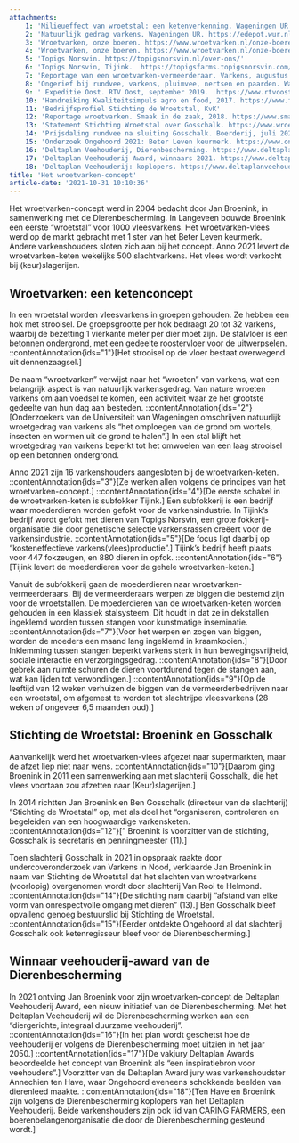 ```yaml
---
attachments:
    1: 'Milieueffect van wroetstal: een ketenverkenning. Wageningen UR Research: p 14-15 https://edepot.wur.nl/222196 '
    2: 'Natuurlijk gedrag varkens. Wageningen UR. https://edepot.wur.nl/115243  '
    3: 'Wroetvarken, onze boeren. https://www.wroetvarken.nl/onze-boeren  '
    4: 'Wroetvarken, onze boeren. https://www.wroetvarken.nl/onze-boeren  '
    5: 'Topigs Norsvin. https://topigsnorsvin.nl/over-ons/'
    6: 'Topigs Norsvin, Tijink.  https://topigsfarms.topigsnorsvin.com/ppig/f?p=903:2:::::P2_RELATIENR:765198'
    7: 'Reportage van een wroetvarken-vermeerderaar. Varkens, augustus 2019. https://www.varkens.nl/nieuws/2019/08/29/bij-het-wroetvarken-voel-ik-me-thuis '
    8: 'Ongerief bij rundvee, varkens, pluimvee, nertsen en paarden. Wageningen UR Livestock Reserach, 2011.  https://edepot.wur.nl/190225  '
    9: ' Expeditie Oost. RTV Oost, september 2019.  https://www.rtvoost.nl/nieuws/318590/Expeditie-Oost-Een-varken-hoort-te-wroeten-dat-is-de-aard-van-het-beestje'
    10: 'Handreiking Kwaliteitsimpuls agro en food, 2017. https://www.farmconsult.nl/bestanden/FarmConsult/PDF/38529-1/2017-03-20_Handreiking_Kwaliteitsimpuls_Agro_en_food.pdf p36'
    11: 'Bedrijfsprofiel Stichting de Wroetstal, KvK'
    12: 'Reportage wroetvarken. Smaak in de zaak, 2018. https://www.smaakindezaak.nl/a/39-het-wroetvarken-biedt-de-kans-om-het-verschil-te-maken'
    13: 'Statement Stichting Wroetstal over Gosschalk. https://www.wroetvarken.nl/nieuws/stichting-wroetstal-geschokt-en-neemt-maatregelen  '
    14: 'Prijsdaling rundvee na sluiting Gosschalk. Boerderij, juli 2021.  https://www.boerderij.nl/prijsdaling-rundvee-na-sluiting-gosschalk '
    15: 'Onderzoek Ongehoord 2021: Beter Leven keurmerk. https://www.ongehoord.info/onderzoek/beter-leven/'
    16: 'Deltaplan Veehouderij, Dierenbescherming. https://www.deltaplanveehouderij.nl'
    17: 'Deltaplan Veehouderij Award, winnaars 2021. https://www.deltaplanveehouderij.nl/nieuws/winnaars-deltaplan-veehouderij-awards/'
    18: 'Deltaplan Veehouderij: koplopers. https://www.deltaplanveehouderij.nl/#koplopers'
title: 'Het wroetvarken-concept'
article-date: '2021-10-31 10:10:36'
---
```


Het wroetvarken-concept werd in 2004 bedacht door Jan Broenink, in samenwerking met de Dierenbescherming. In Langeveen bouwde Broenink een eerste “wroetstal” voor 1000 vleesvarkens. Het wroetvarken-vlees werd op de markt gebracht met 1 ster van het Beter Leven keurmerk. Andere varkenshouders sloten zich aan bij het concept. Anno 2021 levert de wroetvarken-keten wekelijks 500 slachtvarkens. Het vlees wordt verkocht bij (keur)slagerijen.

Wroetvarken: een ketenconcept
-----------------------------

In een wroetstal worden vleesvarkens in groepen gehouden. Ze hebben een hok met strooisel. De groepsgrootte per hok bedraagt 20 tot 32 varkens, waarbij de bezetting 1 vierkante meter per dier moet zijn. De stalvloer is een betonnen ondergrond, met een gedeelte roostervloer voor de uitwerpselen. ::contentAnnotation{ids="1"}[Het strooisel op de vloer bestaat overwegend uit dennenzaagsel.]

De naam “wroetvarken” verwijst naar het “wroeten” van varkens, wat een belangrijk aspect is van natuurlijk varkensgedrag. Van nature wroeten varkens om aan voedsel te komen, een activiteit waar ze het grootste gedeelte van hun dag aan besteden. ::contentAnnotation{ids="2"}[Onderzoekers van de Universiteit van Wageningen omschrijven natuurlijk wroetgedrag van varkens als “het omploegen van de grond om wortels, insecten en wormen uit de grond te halen”.] In een stal blijft het wroetgedrag van varkens beperkt tot het omwoelen van een laag strooisel op een betonnen ondergrond.

Anno 2021 zijn 16 varkenshouders aangesloten bij de wroetvarken-keten. ::contentAnnotation{ids="3"}[Ze werken allen volgens de principes van het wroetvarken-concept.] ::contentAnnotation{ids="4"}[De eerste schakel in de wroetvarken-keten is subfokker Tijink.] Een subfokkerij is een bedrijf waar moederdieren worden gefokt voor de varkensindustrie. In Tijink’s bedrijf wordt gefokt met dieren van Topigs Norsvin, een grote fokkerij-organisatie die door genetische selectie varkensrassen creëert voor de varkensindustrie. ::contentAnnotation{ids="5"}[De focus ligt daarbij op “kosteneffectieve varkens(vlees)productie”.] Tijink’s bedrijf heeft plaats voor 447 fokzeugen, en 880 dieren in opfok. ::contentAnnotation{ids="6"}[Tijink levert de moederdieren voor de gehele wroetvarken-keten.]

Vanuit de subfokkerij gaan de moederdieren naar wroetvarken-vermeerderaars. Bij de vermeerderaars werpen ze biggen die bestemd zijn voor de wroetstallen. De moederdieren van de wroetvarken-keten worden gehouden in een klassiek stalsysteem. Dit houdt in dat ze in dekstallen ingeklemd worden tussen stangen voor kunstmatige inseminatie. ::contentAnnotation{ids="7"}[Voor het werpen en zogen van biggen, worden de moeders een maand lang ingeklemd in kraamkooien.] Inklemming tussen stangen beperkt varkens sterk in hun bewegingsvrijheid, sociale interactie en verzorgingsgedrag. ::contentAnnotation{ids="8"}[Door gebrek aan ruimte schuren de dieren voortdurend tegen de stangen aan, wat kan lijden tot verwondingen.] ::contentAnnotation{ids="9"}[Op de leeftijd van 12 weken verhuizen de biggen van de vermeerderbedrijven naar een wroetstal, om afgemest te worden tot slachtrijpe vleesvarkens (28 weken of ongeveer 6,5 maanden oud).]

Stichting de Wroetstal: Broenink en Gosschalk
---------------------------------------------

Aanvankelijk werd het wroetvarken-vlees afgezet naar supermarkten, maar de afzet liep niet naar wens. ::contentAnnotation{ids="10"}[Daarom ging Broenink in 2011 een samenwerking aan met slachterij Gosschalk, die het vlees voortaan zou afzetten naar (Keur)slagerijen.]

In 2014 richtten Jan Broenink en Ben Gosschalk (directeur van de slachterij) “Stichting de Wroetstal” op, met als doel het “organiseren, controleren en begeleiden van een hoogwaardige varkensketen. ::contentAnnotation{ids="12"}[” Broenink is voorzitter van de stichting, Gosschalk is secretaris en penningmeester (11).]

Toen slachterij Gosschalk in 2021 in opspraak raakte door undercoveronderzoek van Varkens in Nood, verklaarde Jan Broenink in naam van Stichting de Wroetstal dat het slachten van wroetvarkens (voorlopig) overgenomen wordt door slachterij Van Rooi te Helmond. ::contentAnnotation{ids="14"}[De stichting nam daarbij “afstand van elke vorm van onrespectvolle omgang met dieren” (13).] Ben Gosschalk bleef opvallend genoeg bestuurslid bij Stichting de Wroetstal. ::contentAnnotation{ids="15"}[Eerder ontdekte Ongehoord al dat slachterij Gosschalk ook ketenregisseur bleef voor de Dierenbescherming.]

Winnaar veehouderij-award van de Dierenbescherming
--------------------------------------------------

In 2021 ontving Jan Broenink voor zijn wroetvarken-concept de Deltaplan Veehouderij Award, een nieuw initiatief van de Dierenbescherming. Met het Deltaplan Veehouderij wil de Dierenbescherming werken aan een “diergerichte, integraal duurzame veehouderij”. ::contentAnnotation{ids="16"}[In het plan wordt geschetst hoe de veehouderij er volgens de Dierenbescherming moet uitzien in het jaar 2050.] ::contentAnnotation{ids="17"}[De vakjury Deltaplan Awards beoordeelde het concept van Broenink als “een inspiratiebron voor veehouders”.] Voorzitter van de Deltaplan Award jury was varkenshoudster Annechien ten Have, waar Ongehoord eveneens schokkende beelden van dierenleed maakte. ::contentAnnotation{ids="18"}[Ten Have en Broenink zijn volgens de Dierenbescherming koplopers van het Deltaplan Veehouderij. Beide varkenshouders zijn ook lid van CARING FARMERS, een boerenbelangenorganisatie die door de Dierenbescherming gesteund wordt.]